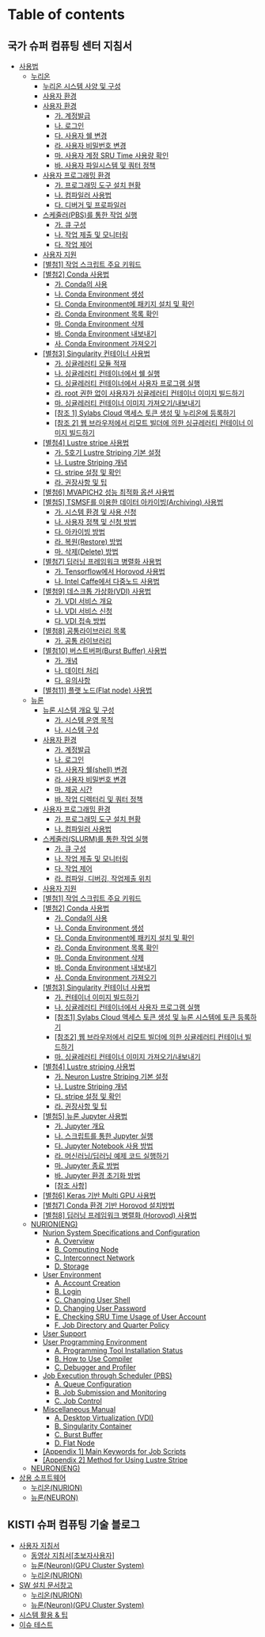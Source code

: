 # Table of contents

## 국가 슈퍼 컴퓨팅 센터 지침서 <a href="#guidebook" id="guidebook"></a>

* [사용법](README.md)
  * [누리온](guidebook/manual/nurion/README.md)
    * [누리온 시스템 사양 및 구성](guidebook/manual/nurion/system-specifications-and-configurations.md)
    * [사용자 환경](guidebook/manual/nurion/undefined.md)
    * [사용자 환경](guidebook/manual/nurion/user-experience/README.md)
      * [가. 계정발급](guidebook/manual/nurion/user-experience/untitled.md)
      * [나. 로그인](guidebook/manual/nurion/user-experience/.-1.md)
      * [다. 사용자 쉘 변경](guidebook/manual/nurion/user-experience/.-2.md)
      * [라. 사용자 비밀번호 변경](guidebook/manual/nurion/user-experience/.-3.md)
      * [마. 사용자 계정 SRU Time 사용량 확인](guidebook/manual/nurion/user-experience/.-sru-time.md)
      * [바. 사용자 파일시스템 및 쿼터 정책](guidebook/manual/nurion/user-experience/.-4.md)
    * [사용자 프로그래밍 환경](guidebook/manual/nurion/user-programming-environment/README.md)
      * [가. 프로그래밍 도구 설치 현황](guidebook/manual/nurion/user-programming-environment/untitled.md)
      * [나. 컴파일러 사용법](guidebook/manual/nurion/user-programming-environment/.-1.md)
      * [다. 디버거 및 프로파일러](guidebook/manual/nurion/user-programming-environment/.-2.md)
    * [스케줄러(PBS)를 통한 작업 실행](guidebook/manual/nurion/running-jobs-through-scheduler/README.md)
      * [가. 큐 구성](guidebook/manual/nurion/running-jobs-through-scheduler/untitled.md)
      * [나. 작업 제출 및 모니터링](guidebook/manual/nurion/running-jobs-through-scheduler/.-1.md)
      * [다. 작업 제어](guidebook/manual/nurion/running-jobs-through-scheduler/.-2.md)
    * [사용자 지원](guidebook/manual/nurion/user-support.md)
    * [\[별첨1\] 작업 스크립트 주요 키워드](guidebook/manual/nurion/attachment-1.md)
    * [\[별첨2\] Conda 사용법](guidebook/manual/nurion/attachment-2/README.md)
      * [가. Conda의 사용](guidebook/manual/nurion/attachment-2/.-conda.md)
      * [나. Conda Environment 생성](guidebook/manual/nurion/attachment-2/.-conda-environment.md)
      * [다. Conda Environment에 패키지 설치 및 확인](guidebook/manual/nurion/attachment-2/.-conda-environment-1.md)
      * [라. Conda Environment 목록 확인](guidebook/manual/nurion/attachment-2/.-conda-environment-2.md)
      * [마. Conda Environment 삭제](guidebook/manual/nurion/attachment-2/.-conda-environment-3.md)
      * [바. Conda Environment 내보내기](guidebook/manual/nurion/attachment-2/.-conda-environment-4.md)
      * [사. Conda Environment 가져오기](guidebook/manual/nurion/attachment-2/.-conda-environment-5.md)
    * [\[별첨3\] Singularity 컨테이너 사용법](guidebook/manual/nurion/attachment-3/README.md)
      * [가. 싱귤레러티 모듈 적재](guidebook/manual/nurion/attachment-3/untitled.md)
      * [나. 싱귤레러티 컨테이너에서 쉘 실행](guidebook/manual/nurion/attachment-3/.-1.md)
      * [다. 싱귤레러티 컨테이너에서 사용자 프로그램 실행](guidebook/manual/nurion/attachment-3/.-2.md)
      * [라. root 권한 없이 사용자가 싱귤레러티 컨테이너 이미지 빌드하기](guidebook/manual/nurion/attachment-3/.-root.md)
      * [마. 싱귤레러티 컨테이너 이미지 가져오기/내보내기](guidebook/manual/nurion/attachment-3/.-3.md)
      * [\[참조 1\] Sylabs Cloud 액세스 토큰 생성 및 누리온에 등록하기](guidebook/manual/nurion/attachment-3/1-sylabs-cloud.md)
      * [\[참조 2\] 웹 브라우저에서 리모트 빌더에 의한 싱규레러티 컨테이너 이미지 빌드하기](guidebook/manual/nurion/attachment-3/2.md)
    * [\[별첨4\] Lustre stripe 사용법](guidebook/manual/nurion/attachment-4/README.md)
      * [가. 5호기 Lustre Striping 기본 설정](guidebook/manual/nurion/attachment-4/.-5-lustre-striping.md)
      * [나. Lustre Striping 개념](guidebook/manual/nurion/attachment-4/.-lustre-striping.md)
      * [다. stripe 설정 및 확인](guidebook/manual/nurion/attachment-4/.-stripe.md)
      * [라. 권장사항 및 팁](guidebook/manual/nurion/attachment-4/untitled.md)
    * [\[별첨6\] MVAPICH2 성능 최적화 옵션 사용법](guidebook/manual/nurion/attachment-6.md)
    * [\[별첨5\] TSMSF를 이용한 데이터 아카이빙(Archiving) 사용법](guidebook/manual/nurion/attachment-5/README.md)
      * [가. 시스템 환경 및 사용 신청](guidebook/manual/nurion/attachment-5/untitled.md)
      * [나. 사용자 정책 및 신청 방법](guidebook/manual/nurion/attachment-5/.-1.md)
      * [다. 아카이빙 방법](guidebook/manual/nurion/attachment-5/.-2.md)
      * [라. 복원(Restore) 방법](guidebook/manual/nurion/attachment-5/.-restore.md)
      * [마. 삭제(Delete) 방법](guidebook/manual/nurion/attachment-5/.-delete.md)
    * [\[별첨7\] 딥러닝 프레임워크 병렬화 사용법](guidebook/manual/nurion/attachment-7/README.md)
      * [가. Tensorflow에서 Horovod 사용법](guidebook/manual/nurion/attachment-7/.-tensorflow-horovod.md)
      * [나. Intel Caffe에서 다중노드 사용법](guidebook/manual/nurion/attachment-7/.-intel-caffe.md)
    * [\[별첨9\] 데스크톱 가상화(VDI) 사용법](guidebook/manual/nurion/attachment-9/README.md)
      * [가. VDI 서비스 개요](guidebook/manual/nurion/attachment-9/.-vdi.md)
      * [나. VDI 서비스 신청](guidebook/manual/nurion/attachment-9/.-vdi-1.md)
      * [다. VDI 접속 방법](guidebook/manual/nurion/attachment-9/.-vdi-2.md)
    * [\[별첨8\] 공통라이브러리 목록](guidebook/manual/nurion/attachment-8/README.md)
      * [가. 공통 라이브러리](guidebook/manual/nurion/attachment-8/untitled.md)
    * [\[별첨10\] 버스트버퍼(Burst Buffer) 사용법](guidebook/manual/nurion/attachment-10/README.md)
      * [가. 개념](guidebook/manual/nurion/attachment-10/untitled.md)
      * [나. 데이터 처리](guidebook/manual/nurion/attachment-10/.-1.md)
      * [다. 유의사항](guidebook/manual/nurion/attachment-10/.-2.md)
    * [\[별첨11\] 플랫 노드(Flat node) 사용법](guidebook/manual/nurion/attachment-11.md)
  * [뉴론](guidebook/manual/neuron/README.md)
    * [뉴론 시스템 개요 및 구성](guidebook/manual/neuron/system-overview-and-configuration/README.md)
      * [가. 시스템 운영 목적](guidebook/manual/neuron/system-overview-and-configuration/untitled.md)
      * [나. 시스템 구성](guidebook/manual/neuron/system-overview-and-configuration/.-1.md)
    * [사용자 환경](guidebook/manual/neuron/user-experience/README.md)
      * [가. 계정발급](guidebook/manual/neuron/user-experience/untitled.md)
      * [나. 로그인](guidebook/manual/neuron/user-experience/.-1.md)
      * [다. 사용자 쉘(shell) 변경](guidebook/manual/neuron/user-experience/.-shell.md)
      * [라. 사용자 비밀번호 변경](guidebook/manual/neuron/user-experience/.-2.md)
      * [마. 제공 시간](guidebook/manual/neuron/user-experience/.-3.md)
      * [바. 작업 디렉터리 및 쿼터 정책](guidebook/manual/neuron/user-experience/.-4.md)
    * [사용자 프로그래밍 환경](guidebook/manual/neuron/user-programming-environment/README.md)
      * [가. 프로그래밍 도구 설치 현황](guidebook/manual/neuron/user-programming-environment/untitled.md)
      * [나. 컴파일러 사용법](guidebook/manual/neuron/user-programming-environment/.-1.md)
    * [스케줄러(SLURM)를 통한 작업 실행](guidebook/manual/neuron/execution-of-tasks-through-the-scheduler/README.md)
      * [가. 큐 구성](guidebook/manual/neuron/execution-of-tasks-through-the-scheduler/untitled.md)
      * [나. 작업 제출 및 모니터링](guidebook/manual/neuron/execution-of-tasks-through-the-scheduler/.-1.md)
      * [다. 작업 제어](guidebook/manual/neuron/execution-of-tasks-through-the-scheduler/.-2.md)
      * [라. 컴파일, 디버깅, 작업제출 위치](guidebook/manual/neuron/execution-of-tasks-through-the-scheduler/.-3.md)
    * [사용자 지원](guidebook/manual/neuron/user-support.md)
    * [\[별첨1\] 작업 스크립트 주요 키워드](guidebook/manual/neuron/attachment-1.md)
    * [\[별첨2\] Conda 사용법](guidebook/manual/neuron/attachment-2/README.md)
      * [가. Conda의 사용](guidebook/manual/neuron/attachment-2/.-conda.md)
      * [나. Conda Environment 생성](guidebook/manual/neuron/attachment-2/.-conda-environment.md)
      * [다. Conda Environment에 패키지 설치 및 확인](guidebook/manual/neuron/attachment-2/.-conda-environment-1.md)
      * [라. Conda Environment 목록 확인](guidebook/manual/neuron/attachment-2/.-conda-environment-2.md)
      * [마. Conda Environment 삭제](guidebook/manual/neuron/attachment-2/.-conda-environment-3.md)
      * [바. Conda Environment 내보내기](guidebook/manual/neuron/attachment-2/.-conda-environment-4.md)
      * [사. Conda Environment 가져오기](guidebook/manual/neuron/attachment-2/.-conda-environment-5.md)
    * [\[별첨3\] Singularity 컨테이너 사용법](guidebook/manual/neuron/attachment-3/README.md)
      * [가. 컨테이너 이미지 빌드하기](guidebook/manual/neuron/attachment-3/untitled.md)
      * [나. 싱귤레러티 컨테이너에서 사용자 프로그램 실행](guidebook/manual/neuron/attachment-3/.-1.md)
      * [\[참조1\] Sylabs Cloud 액세스 토큰 생성 및 뉴론 시스템에 토큰 등록하기](guidebook/manual/neuron/attachment-3/1-sylabs-cloud.md)
      * [\[참조2\] 웹 브라우저에서 리모트 빌더에 의한 싱귤레러티 컨테이너 빌드하기](guidebook/manual/neuron/attachment-3/2.md)
      * [마. 싱귤레러티 컨테이너 이미지 가져오기/내보내기](guidebook/manual/neuron/attachment-3/.-2.md)
    * [\[별첨4\] Lustre striping 사용법](guidebook/manual/neuron/attachment-4/README.md)
      * [가. Neuron Lustre Striping 기본 설정](guidebook/manual/neuron/attachment-4/.-neuron-lustre-striping.md)
      * [나. Lustre Striping 개념](guidebook/manual/neuron/attachment-4/.-lustre-striping.md)
      * [다. stripe 설정 및 확인](guidebook/manual/neuron/attachment-4/.-stripe.md)
      * [라. 권장사항 및 팁](guidebook/manual/neuron/attachment-4/untitled.md)
    * [\[별첨5\] 뉴론 Jupyter 사용법](guidebook/manual/neuron/attachment-5/README.md)
      * [가. Jupyter 개요](guidebook/manual/neuron/attachment-5/.-jupyter.md)
      * [나. 스크립트를 통한 Jupyter 실행](guidebook/manual/neuron/attachment-5/.-jupyter-1.md)
      * [다. Jupyter Notebook 사용 방법](guidebook/manual/neuron/attachment-5/.-jupyter-notebook.md)
      * [라. 머신러닝/딥러닝 예제 코드 실행하기](guidebook/manual/neuron/attachment-5/untitled.md)
      * [마. Jupyter 종료 방법](guidebook/manual/neuron/attachment-5/.-jupyter-2.md)
      * [바. Jupyter 환경 초기화 방법](guidebook/manual/neuron/attachment-5/.-jupyter-3.md)
      * [\[참조 사항\]](guidebook/manual/neuron/attachment-5/undefined.md)
    * [\[별첨6\] Keras 기반 Multi GPU 사용법](guidebook/manual/neuron/attachment-6.md)
    * [\[별첨7\] Conda 환경 기반 Horovod 설치방법](guidebook/manual/neuron/attachment-7.md)
    * [\[별첨8\] 딥러닝 프레임워크 병렬화 (Horovod) 사용법](guidebook/manual/neuron/attachment-8.md)
  * [NURION(ENG)](guidebook/manual/nurion-eng/README.md)
    * [Nurion System Specifications and Configuration](guidebook/manual/nurion-eng/specifications-and-configuration/README.md)
      * [A. Overview](guidebook/manual/nurion-eng/specifications-and-configuration/a.-overview.md)
      * [B. Computing Node](guidebook/manual/nurion-eng/specifications-and-configuration/b.-computing-node.md)
      * [C. Interconnect Network](guidebook/manual/nurion-eng/specifications-and-configuration/c.-interconnect-network.md)
      * [D. Storage](guidebook/manual/nurion-eng/specifications-and-configuration/d.-storage.md)
    * [User Environment](guidebook/manual/nurion-eng/user-environment/README.md)
      * [A. Account Creation](guidebook/manual/nurion-eng/user-environment/a.-account-creation.md)
      * [B. Login](guidebook/manual/nurion-eng/user-environment/b.-login.md)
      * [C. Changing User Shell](guidebook/manual/nurion-eng/user-environment/c.-changing-user-shell.md)
      * [D. Changing User Password](guidebook/manual/nurion-eng/user-environment/d.-changing-user-password.md)
      * [E. Checking SRU Time Usage of User Account](guidebook/manual/nurion-eng/user-environment/e.-checking-sru-time-usage-of-user-account.md)
      * [F. Job Directory and Quarter Policy](guidebook/manual/nurion-eng/user-environment/f.-job-directory-and-quarter-policy.md)
    * [User Support](guidebook/manual/nurion-eng/user-support.md)
    * [User Programming Environment](guidebook/manual/nurion-eng/user-programming-environment/README.md)
      * [A. Programming Tool Installation Status](guidebook/manual/nurion-eng/user-programming-environment/a.-programming-tool-installation-status.md)
      * [B. How to Use Compiler](guidebook/manual/nurion-eng/user-programming-environment/b.-how-to-use-compiler.md)
      * [C. Debugger and Profiler](guidebook/manual/nurion-eng/user-programming-environment/c.-debugger-and-profiler.md)
    * [Job Execution through Scheduler (PBS)](guidebook/manual/nurion-eng/job-execution-through-scheduler-pbs/README.md)
      * [A. Queue Configuration](guidebook/manual/nurion-eng/job-execution-through-scheduler-pbs/a.-queue-configuration.md)
      * [B. Job Submission and Monitoring](guidebook/manual/nurion-eng/job-execution-through-scheduler-pbs/b.-job-submission-and-monitoring.md)
      * [C. Job Control](guidebook/manual/nurion-eng/job-execution-through-scheduler-pbs/c.-job-control.md)
    * [Miscellaneous Manual](guidebook/manual/nurion-eng/miscellaneous-manual/README.md)
      * [A. Desktop Virtualization (VDI)](guidebook/manual/nurion-eng/miscellaneous-manual/a.-desktop-virtualization-vdi.md)
      * [B. Singularity Container](guidebook/manual/nurion-eng/miscellaneous-manual/b.-singularity-container.md)
      * [C. Burst Buffer](guidebook/manual/nurion-eng/miscellaneous-manual/c.-burst-buffer.md)
      * [D. Flat Node](guidebook/manual/nurion-eng/miscellaneous-manual/d.-flat-node.md)
    * [\[Appendix 1\] Main Keywords for Job Scripts](guidebook/manual/nurion-eng/appendix-1-main-keywords-for-job-scripts.md)
    * [\[Appendix 2\] Method for Using Lustre Stripe](guidebook/manual/nurion-eng/appendix-2-method-for-using-lustre-stripe.md)
  * [NEURON(ENG)](guidebook/manual/neuron-eng.md)
* [상용 소프트웨어](guidebook/commercial-software/README.md)
  * [누리온(NURION)](guidebook/commercial-software/nurion.md)
  * [뉴론(NEURON)](guidebook/commercial-software/neuron.md)

## KISTI 슈퍼 컴퓨팅 기술 블로그 <a href="#blog" id="blog"></a>

* [사용자 지침서](blog/userguide/README.md)
  * [동영상 지침서\[초보자사용자\]](blog/userguide/video.md)
  * [뉴론(Neuron)(GPU Cluster System)](blog/userguide/neurone.md)
  * [누리온(NURION)](blog/userguide/nurion.md)
* [SW 설치 문서창고](blog/docwarehouse/README.md)
  * [누리온(NURION)](blog/docwarehouse/nurion.md)
  * [뉴론(Neuron)(GPU Cluster System)](blog/docwarehouse/neuron.md)
* [시스템 활용 & 팁](blog/usagetip.md)
* [이슈 테스트](blog/undefined.md)
